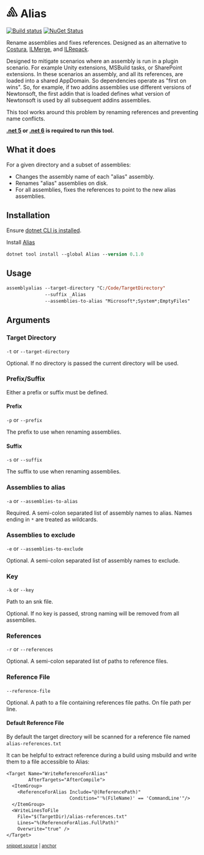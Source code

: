 # <img src='/src/icon.png' height='30px'> Alias

[![Build status](https://ci.appveyor.com/api/projects/status/s3agb6fiax7pgwls/branch/master?svg=true)](https://ci.appveyor.com/project/SimonCropp/Alias)
[![NuGet Status](https://img.shields.io/nuget/v/Alias.svg)](https://www.nuget.org/packages/Alias/)

Rename assemblies and fixes references. Designed as an alternative to [Costura](https://github.com/Fody/Costura), [ILMerge](https://github.com/dotnet/ILMerge), and [ILRepack](https://github.com/gluck/il-repack).

Designed to mitigate scenarios where an assembly is run in a plugin scenario. For example Unity extensions, MSBuild tasks, or SharePoint extensions.
In these scenarios an assembly, and all its references, are loaded into a shared AppDomain. So dependencies operate as "first on wins".
So, for example, if two addins assemblies use different versions of Newtonsoft, the first addin that is loaded defines what version of Newtonsoft is used by all subsequent addins assemblies.

This tool works around this problem by renaming references and preventing name conflicts.

**[.net 5](https://dotnet.microsoft.com/download/dotnet/5.0) or [.net 6](https://dotnet.microsoft.com/download/dotnet/6.0) is required to run this tool.**


## What it does

For a given directory and a subset of assemblies:

 * Changes the assembly name of each "alias" assembly.
 * Renames "alias" assemblies on disk.
 * For all assemblies, fixes the references to point to the new alias assemblies.


## Installation

Ensure [dotnet CLI is installed](https://docs.microsoft.com/en-us/dotnet/core/tools/).

Install [Alias](https://nuget.org/packages/Alias/)

```ps
dotnet tool install --global Alias --version 0.1.0
```


## Usage

```ps
assemblyalias --target-directory "C:/Code/TargetDirectory"
              --suffix _Alias
              --assemblies-to-alias "Microsoft*;System*;EmptyFiles"
```


## Arguments


### Target Directory

`-t` or `--target-directory`

Optional. If no directory is passed the current directory will be used.


### Prefix/Suffix

Either a prefix or suffix must be defined.


#### Prefix

`-p` or `--prefix`

The prefix to use when renaming assemblies.


#### Suffix

`-s` or `--suffix`

The suffix to use when renaming assemblies.


### Assemblies to alias

`-a` or `--assemblies-to-alias`

Required. A semi-colon separated list of assembly names to alias. Names ending in `*` are treated as wildcards.


### Assemblies to exclude

`-e` or `--assemblies-to-exclude`

Optional. A semi-colon separated list of assembly names to exclude.


### Key

`-k` or `--key`

Path to an snk file. 

Optional. If no key is passed, strong naming will be removed from all assemblies.


### References

`-r` or `--references`

Optional. A semi-colon separated list of paths to reference files.


### Reference File

`--reference-file`

Optional. A path to a file containing references file paths. On file path per line.


#### Default Reference File

By default the target directory will be scanned for a reference file named `alias-references.txt`

It can be helpful to extract reference during a build using msbuild and write them to a file accessible to Alias:

<!-- snippet: WriteReferenceForAlias -->
<a id='snippet-writereferenceforalias'></a>
```csproj
<Target Name="WriteReferenceForAlias" 
        AfterTargets="AfterCompile">
  <ItemGroup>
    <ReferenceForAlias Include="@(ReferencePath)"
                       Condition="'%(FileName)' == 'CommandLine'"/>
  </ItemGroup>
  <WriteLinesToFile
    File="$(TargetDir)/alias-references.txt"
    Lines="%(ReferenceForAlias.FullPath)"
    Overwrite="true" />
</Target>
```
<sup><a href='/src/SampleApp/SampleApp.csproj#L19-L31' title='Snippet source file'>snippet source</a> | <a href='#snippet-writereferenceforalias' title='Start of snippet'>anchor</a></sup>
<!-- endSnippet -->
